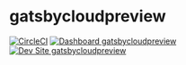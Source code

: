 # gatsbycloudpreview

[![CircleCI](https://circleci.com/gh/smthomas/gatsbycloudpreview.svg?style=shield)](https://circleci.com/gh/smthomas/gatsbycloudpreview)
[![Dashboard gatsbycloudpreview](https://img.shields.io/badge/dashboard-gatsbycloudpreview-yellow.svg)](https://dashboard.pantheon.io/sites/2a1d86b4-259c-4665-8b33-d7b9a67a55b6#dev/code)
[![Dev Site gatsbycloudpreview](https://img.shields.io/badge/site-gatsbycloudpreview-blue.svg)](http://dev-gatsbycloudpreview.pantheonsite.io/)